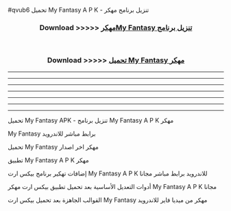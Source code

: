 #qvub6 تحميل My Fantasy  A P K - تنزيل برنامج مهكر



<div align="center">
<h3>Download >>>>> <a href="https://runaway1.web.app/?sq=My Fantasy ">مهكرMy Fantasy  تنزيل برنامج</a></h3><br>

<h3>Download >>>>> <a href="https://runaway1.web.app/?sq=My Fantasy ">تحميل My Fantasy  مهكر</a></h3>
</div>


----------------------------------------------------------

----------------------------------------------------------

----------------------------------------------------------

----------------------------------------------------------

----------------------------------------------------------

----------------------------------------------------------

----------------------------------------------------------

تحميل My Fantasy  APK - تنزيل برنامج My Fantasy  A P K مهكر

My Fantasy  برابط مباشر للاندرويد

تحميل My Fantasy  مهكر اخر اصدار

تطبيق My Fantasy  A P K مهكر

إضافات تهكير برنامج بيكس ارت My Fantasy  A P K للاندرويد برابط مباشر مجانا

أدوات التعديل الأساسية بعد تحميل تطبيق بيكس ارت مهكر My Fantasy  A P K مجانا

القوالب الجاهزة بعد تحميل بيكس ارت My Fantasy  مهكر من ميديا فاير للاندرويد


